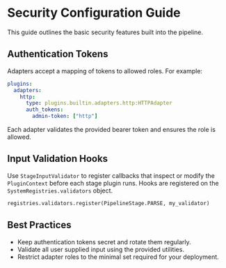# Security Configuration Guide

This guide outlines the basic security features built into the pipeline.

## Authentication Tokens

Adapters accept a mapping of tokens to allowed roles. For example:

```yaml
plugins:
  adapters:
    http:
      type: plugins.builtin.adapters.http:HTTPAdapter
      auth_tokens:
        admin-token: ["http"]
```

Each adapter validates the provided bearer token and ensures the role is allowed.

## Input Validation Hooks

Use `StageInputValidator` to register callbacks that inspect or modify the
`PluginContext` before each stage plugin runs. Hooks are registered on the
`SystemRegistries.validators` object.

```python
registries.validators.register(PipelineStage.PARSE, my_validator)
```

## Best Practices

- Keep authentication tokens secret and rotate them regularly.
- Validate all user supplied input using the provided utilities.
- Restrict adapter roles to the minimal set required for your deployment.
